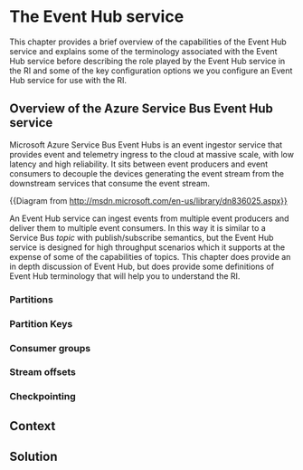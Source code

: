 # The Event Hub service

This chapter provides a brief overview of the capabilities of the Event Hub service and explains some of the terminology associated with the Event Hub service before describing the role played by the Event Hub service in the RI and some of the key configuration options we you configure an Event Hub service for use with the RI.

## Overview of the Azure Service Bus Event Hub service

Microsoft Azure Service Bus Event Hubs is an event ingestor service that provides event and telemetry ingress to the cloud at massive scale, with low latency and high reliability. It sits between event producers and event consumers to decouple the devices generating the event stream from the downstream services that consume the event stream. 

{{Diagram from http://msdn.microsoft.com/en-us/library/dn836025.aspx}}

An Event Hub service can ingest events from multiple event producers and deliver them to multiple event consumers. In this way it is similar to a Service Bus *topic* with publish/subscribe semantics, but the Event Hub service is designed for high throughput scenarios which it supports at the expense of some of the capabilities of topics. This chapter does provide an in depth discussion of Event Hub, but does provide some definitions of Event Hub terminology that will help you to understand the RI.

### Partitions


### Partition Keys


### Consumer groups

### Stream offsets

### Checkpointing



## Context


## Solution
